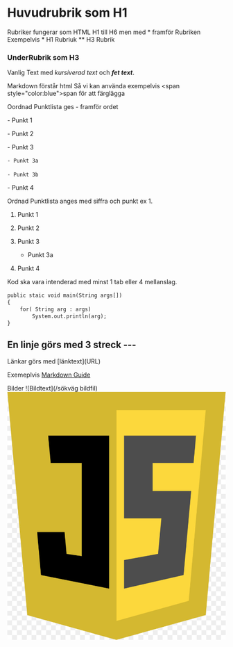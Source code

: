 # Huvudrubrik som H1
Rubriker fungerar som HTML H1 till H6 men med * framför Rubriken
Exempelvis \* H1 Rubriuk \** H3 Rubrik

### UnderRubrik som H3
Vanlig Text med *kursiverad text* och ***fet text***.

Markdown förstår html
Så vi kan använda exempelvis  \<span style="color:blue">span</span> för att färglägga 

Oordnad Punktlista ges - framför ordet

\- Punkt 1

\- Punkt 2

\- Punkt 3

	- Punkt 3a

	- Punkt 3b

\- Punkt 4

Ordnad Punktlista anges med siffra och punkt ex 1.

1. Punkt 1

2. Punkt 2

3. Punkt 3

	- Punkt 3a

4. Punkt 4

Kod ska vara intenderad med minst 1 tab eller 4 mellanslag.

	public staic void main(String args[])
	{
		for( String arg : args)
			System.out.println(arg);
	}

En linje görs med 3 streck \---
---

Länkar görs med \[länktext](URL)

Exemeplvis [Markdown Guide](https://www.markdownguide.org/basic-syntax/)

Bilder \![Bildtext](/sökväg bildfil)
![javascript logo](/javascript.jpg)

